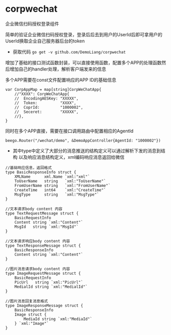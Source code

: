 # corpwechat
企业微信扫码授权登录组件

简单的验证企业微信扫码授权登录，登录后后去到用户的UserId后即可拿用户的UserId换取企业自己服务器后台的token

- 获取代码  ` go get -v github.com/DemoLiang/corpwechat ` 

增加了基础的接口测试函数封装，可以直接使用函数，配置多个APP的处理函数然后增加自己的handler处理，解析客户端发来的信息

多个APP需要在const文件配置响应的APP ID的基础信息

```
var CorpAppMap = map[string]CorpWeChatApp{
	//"XXXX": CorpWeChatApp{
	//	EncodingAESKey: "XXXXX",
	//	Token:          "XXXX",
	//	CoprId:         "1000002",
	//	Seceret:        "XXXXX",
	//},
}
```

同时在多个APP直接，需要在接口调用路由中配置相应的AgentId
```
beego.Router("/wechat/demo", &DemoAppController{AgentId: "1000002"})
```


* 其中type中定义了大部分的消息推送的结构定义可以通过解析下发的消息到结构
以及响应消息结构定义，xml编码响应消息返回给微信
```
//基础响应信息，返回格式
type BasicResponseInfo struct {
	XMLName      xml.Name `xml:"xml"`
	ToUserName   string   `xml:"ToUserName"`
	FromUserName string   `xml:"FromUserName"`
	CreateTime   int64    `xml:"CreateTime"`
	MsgType      string   `xml:"MsgType"`
}

//文本请求body content 内容
type TextRequestMessage struct {
	BasicRequestInfo
	Content string `xml:"Content"`
	MsgId   string `xml:"MsgId"`
}

//文本请求响应body content 内容
type TextResponseMessage struct {
	BasicResponseInfo
	Content string `xml:"Content"`
}

//图片消息请求body content 内容
type ImageRequestMessage struct {
	BasicRequestInfo
	PicUrl   string `xml:"PicUrl"`
	MedialId string `xml:"MedialId"`
}

//图片消息回复消息格式
type ImageResponseMessage struct {
	BasicResponseInfo
	Image struct {
		MediaId string `xml:"MediaId"`
	} `xml:"Image"`
}
```